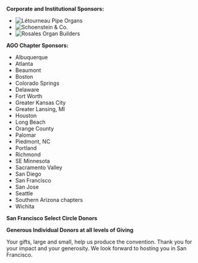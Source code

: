 **Corporate and Institutional Sponsors:**

<ul class="sponsors">
  <li><img src="/img/sponsors/letourneau.png" alt="Létourneau Pipe Organs" style="aspect-ratio:300/113"></li>
  <li><img src="/img/sponsors/schoenstein.png" alt="Schoenstein & Co." style="aspect-ratio:600/160"></li>
  <li><img src="/img/sponsors/rosales.png" alt="Rosales Organ Builders" style="aspect-ratio:450/140"></li>
</ul>

**AGO Chapter Sponsors:**

<ul class="sponsors">
  <li>Albuquerque</li>
  <li>Atlanta</li>
  <li>Beaumont</li>
  <li>Boston</li>
  <li>Colorado Springs</li>
  <li>Delaware</li>
  <li>Fort Worth</li>
  <li>Greater Kansas City</li>
  <li>Greater Lansing, MI</li>
  <li>Houston</li>
  <li>Long Beach</li>
  <li>Orange County</li>
  <li>Palomar</li>
  <li>Piedmont, NC</li>
  <li>Portland</li>
  <li>Richmond</li>
  <li>SE Minnesota</li>
  <li>Sacramento Valley</li>
  <li>San Diego</li>
  <li>San Francisco</li>
  <li>San Jose</li>
  <li>Seattle</li>
  <li>Southern Arizona chapters</li>
  <li>Wichita</li>
</ul>

**San Francisco Select Circle Donors**

**Generous Individual Donors at all levels of Giving**

Your gifts, large and small, help us produce the convention. Thank you for your impact and your
generosity. We look forward to hosting you in San Francisco.
